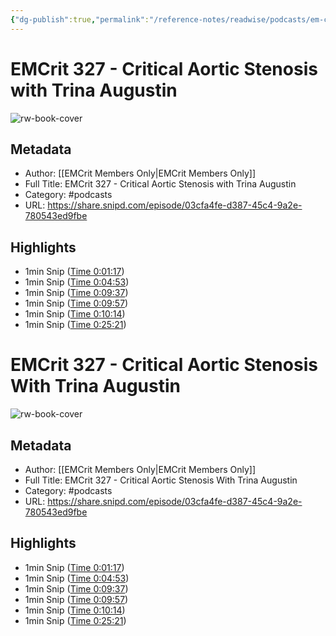```yaml
---
{"dg-publish":true,"permalink":"/reference-notes/readwise/podcasts/em-crit-327-critical-aortic-stenosis-with-trina-augustin/"}
---
```


# EMCrit 327 - Critical Aortic Stenosis with Trina Augustin

![rw-book-cover](https://images.weserv.nl/?url=https%3A%2F%2Fartwork.captivate.fm%2F9e19fbd0-cd57-4a23-b9a4-bb533f0225a1%2Fkum-6dVk-JqYA7e2o55Lfj3-.jpg&w=100&h=100)

## Metadata
- Author: [[EMCrit Members Only\|EMCrit Members Only]]
- Full Title: EMCrit 327 - Critical Aortic Stenosis with Trina Augustin
- Category: #podcasts
- URL: https://share.snipd.com/episode/03cfa4fe-d387-45c4-9a2e-780543ed9fbe

## Highlights
- 1min Snip ([Time 0:01:17](https://share.snipd.com/snip/18bc2f6a-6823-4fc7-b5d9-2d76d3d10803))
- 1min Snip ([Time 0:04:53](https://share.snipd.com/snip/addcc3fa-82c9-477a-8e21-b3280f27d8f5))
- 1min Snip ([Time 0:09:37](https://share.snipd.com/snip/7fddae53-760a-44cf-80f5-829aa48ba151))
- 1min Snip ([Time 0:09:57](https://share.snipd.com/snip/1fb443b6-85d4-4ba0-ab05-c09967ab98ea))
- 1min Snip ([Time 0:10:14](https://share.snipd.com/snip/e567b02e-b4ea-40b9-b248-fc0f231d3307))
- 1min Snip ([Time 0:25:21](https://share.snipd.com/snip/d6502b5f-794b-4561-ab5e-4b58e5b68177))
# EMCrit 327 - Critical Aortic Stenosis With Trina Augustin

![rw-book-cover](https://readwise-assets.s3.amazonaws.com/static/images/article0.00998d930354.png)

## Metadata
- Author: [[EMCrit Members Only\|EMCrit Members Only]]
- Full Title: EMCrit 327 - Critical Aortic Stenosis With Trina Augustin
- Category: #podcasts
- URL: https://share.snipd.com/episode/03cfa4fe-d387-45c4-9a2e-780543ed9fbe

## Highlights
- 1min Snip ([Time 0:01:17](https://share.snipd.com/snip/18bc2f6a-6823-4fc7-b5d9-2d76d3d10803))
- 1min Snip ([Time 0:04:53](https://share.snipd.com/snip/addcc3fa-82c9-477a-8e21-b3280f27d8f5))
- 1min Snip ([Time 0:09:37](https://share.snipd.com/snip/7fddae53-760a-44cf-80f5-829aa48ba151))
- 1min Snip ([Time 0:09:57](https://share.snipd.com/snip/1fb443b6-85d4-4ba0-ab05-c09967ab98ea))
- 1min Snip ([Time 0:10:14](https://share.snipd.com/snip/e567b02e-b4ea-40b9-b248-fc0f231d3307))
- 1min Snip ([Time 0:25:21](https://share.snipd.com/snip/d6502b5f-794b-4561-ab5e-4b58e5b68177))
